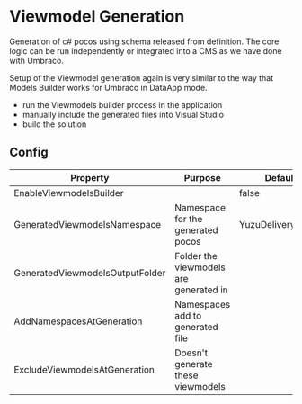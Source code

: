 # Viewmodel Generation

Generation of c# pocos using schema released from definition. The core logic can be run independently or integrated into a CMS as we have done with Umbraco.

Setup of the Viewmodel generation again is very similar to the way that Models Builder works for Umbraco in DataApp mode. 

- run the Viewmodels builder process in the application
- manually include the generated files into Visual Studio
- build the solution

## Config

| Property    			    	    | Purpose 			                        | Default Value             |
| ----------------------------------| ------------------------------------------|---------------------------|
| EnableViewmodelsBuilder      	    |                                           | false                     |
| GeneratedViewmodelsNamespace 	    | Namespace for the generated pocos         | YuzuDelivery.ViewModels   |
| GeneratedViewmodelsOutputFolder 	| Folder the viewmodels are generated in    |                           |
| AddNamespacesAtGeneration			| Namespaces add to generated file          |                           |
| ExcludeViewmodelsAtGeneration     | Doesn't generate these viewmodels         |                           |